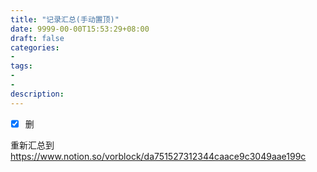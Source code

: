```yaml
---
title: "记录汇总(手动置顶)"
date: 9999-00-00T15:53:29+08:00
draft: false
categories:
- 
tags:
- 
- 
description: 
---
```


- [x] 删

重新汇总到 https://www.notion.so/vorblock/da751527312344caace9c3049aae199c